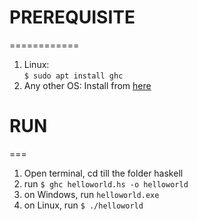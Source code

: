 # PREREQUISITE
  ============
1. Linux:  
   ```$ sudo apt install ghc ``` 
2. Any other OS:
   Install from [here](https://www.haskell.org/ghc/distribution_packages.html)

# RUN
  ===
1. Open terminal, cd till the folder haskell
2. run ```$ ghc helloworld.hs -o helloworld```
3. on Windows, run ```helloworld.exe```
4. on Linux, run ```$ ./helloworld```